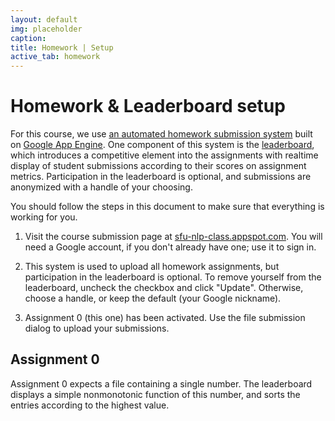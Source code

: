 ```yaml
---
layout: default
img: placeholder 
caption: 
title: Homework | Setup
active_tab: homework
---
```


Homework & Leaderboard setup
=============================================================

For this course, we use [an automated homework submission system](http://sfu-nlp-class.appspot.com)
built on [Google App Engine](https://appengine.google.com). One component of this system is the
[leaderboard](leaderboard.html), which introduces a competitive element into the assignments with
realtime display of student submissions according to their scores on assignment
metrics. Participation in the leaderboard is optional, and submissions are anonymized with a handle
of your choosing.

You should follow the steps in this document to make sure that everything is working for you.

1. Visit the course submission page at [sfu-nlp-class.appspot.com](http://sfu-nlp-class.appspot.com). You
will need a Google account, if you don't already have one; use it to sign in.

2. This system is used to upload all homework assignments, but participation in the leaderboard is
optional. To remove yourself from the leaderboard, uncheck the checkbox and click
"Update". Otherwise, choose a handle, or keep the default (your Google nickname).

3. Assignment 0 (this one) has been activated. Use the file submission
dialog to upload your submissions. 

## Assignment 0

Assignment 0 expects a file containing a single number. The leaderboard displays a simple
nonmonotonic function of this number, and sorts the entries according to the highest value.

